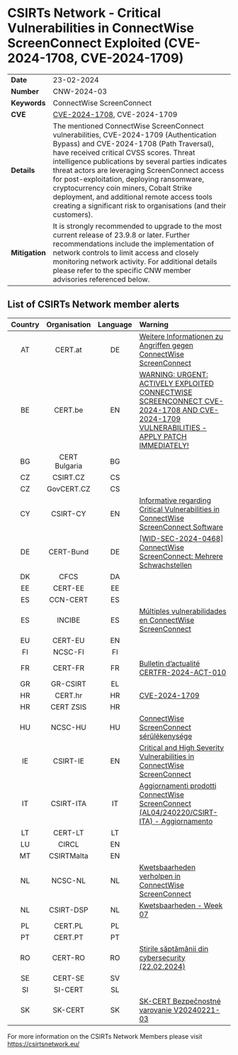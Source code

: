 # CSIRTs Network - Critical Vulnerabilities in ConnectWise ScreenConnect Exploited (CVE-2024-1708, CVE-2024-1709)

|   |   |
|---|---|
| **Date** | 23-02-2024 |
| **Number** | CNW-2024-03 | 
| **Keywords** | ConnectWise ScreenConnect | 
| **CVE** | [CVE-2024-1708](https://www.connectwise.com/company/trust/security-bulletins/connectwise-screenconnect-23.9.8), CVE-2024-1709 | 
| **Details** | The mentioned ConnectWise ScreenConnect vulnerabilities, CVE-2024-1709 (Authentication Bypass) and CVE-2024-1708 (Path Traversal), have received critical CVSS scores. Threat intelligence publications by several parties indicates threat actors are leveraging ScreenConnect access for post-exploitation, deploying ransomware, cryptocurrency coin miners, Cobalt Strike deployment, and additional remote access tools creating a significant risk to organisations (and their customers). |
| **Mitigation** | It is strongly recommended to upgrade to the most current release of 23.9.8 or later. Further recommendations include the implementation of network controls to limit access and closely monitoring network activity. For additional details please refer to the specific CNW member advisories referenced below. |

## List of CSIRTs Network member alerts

| Country | Organisation | Language | Warning |
| :-----: | :----------: | :------: | :------ | 
| AT | CERT.at | DE | [Weitere Informationen zu Angriffen gegen ConnectWise ScreenConnect](https://cert.at/de/aktuelles/2024/2/weitere-informationen-zu-angriffen-gegen-connectwise-screenconnect) |
| BE | CERT.be | EN | [WARNING: URGENT: ACTIVELY EXPLOITED CONNECTWISE SCREENCONNECT CVE-2024-1708 AND CVE-2024-1709 VULNERABILITIES - APPLY PATCH IMMEDIATELY!](https://cert.be/fr/advisory/warning-urgent-actively-exploited-connectwise-screenconnect-cve-2024-1708-and-cve-2024-1709) |
| BG | CERT Bulgaria | BG | |
| CZ | CSIRT.CZ | CS | |
| CZ | GovCERT.CZ | CS | |
| CY | CSIRT-CY | EN | [Informative regarding Critical Vulnerabilities in ConnectWise ScreenConnect Software](https://csirt.cy/cve/2024/vulnerabilities-in-connectwise-screenconnect-software) |
| DE | CERT-Bund | DE | [[WID-SEC-2024-0468] ConnectWise ScreenConnect: Mehrere Schwachstellen](https://wid.cert-bund.de/portal/wid/securityadvisory?uuid=0cd676f7-4f3b-4edd-95b3-f8c65d36e4bd) |
| DK | CFCS | DA | |
| EE | CERT-EE | EE | |
| ES | CCN-CERT | ES | |
| ES | INCIBE | ES | [Múltiples vulnerabilidades en ConnectWise ScreenConnect](https://www.incibe.es/incibe-cert/alerta-temprana/avisos/multiples-vulnerabilidades-en-connectwise-screenconnect) |
| EU | CERT-EU | EN | |
| FI | NCSC-FI | FI | |
| FR | CERT-FR | FR | [Bulletin d’actualité CERTFR-2024-ACT-010](https://www.cert.ssi.gouv.fr/actualite/CERTFR-2024-ACT-010/) |
| GR | GR-CSIRT | EL | |
| HR | CERT.hr | HR | [CVE-2024-1709](https://cve.cert.hr/cve/CVE-2024-1709) |
| HR | CERT ZSIS | HR | |
| HU | NCSC-HU | HU | [ConnectWise ScreenConnect sérülékenysége](https://nki.gov.hu/figyelmeztetesek/cve-serulekenysegek/cve-2024-1708/) |
| IE | CSIRT-IE | EN | [Critical and High Severity Vulnerabilities in ConnectWise ScreenConnect](https://www.ncsc.gov.ie/pdfs/2402200123_ConnectWise_ScreenConnect.pdf) |
| IT | CSIRT-ITA | IT | [Aggiornamenti prodotti ConnectWise ScreenConnect  (AL04/240220/CSIRT-ITA) - Aggiornamento](https://www.csirt.gov.it/contenuti/aggiornamenti-prodotti-connectwise-screenconnect-al04-240220-csirt-ita) |
| LT | CERT-LT | LT | |
| LU | CIRCL | EN | |
| MT | CSIRTMalta | EN | |
| NL | NCSC-NL | NL | [Kwetsbaarheden verholpen in ConnectWise ScreenConnect](https://advisories.ncsc.nl/advisory?id=NCSC-2024-0081) |
| NL | CSIRT-DSP | NL | [Kwetsbaarheden - Week 07](https://www.csirtdsp.nl/nieuws/kwetsbaarheden-week-07-1) |
| PL | CERT.PL | PL | |
| PT | CERT.PT | PT | |
| RO | CERT-RO | RO | [Știrile săptămânii din cybersecurity (22.02.2024)](https://dnsc.ro/citeste/stirile-saptamanii-din-cybersecurity-22-02-2024) |
| SE | CERT-SE | SV | |
| SI | SI-CERT | SL | |
| SK | SK-CERT | SK | [SK-CERT Bezpečnostné varovanie V20240221-03](https://www.sk-cert.sk/threat/sk-cert-bezpecnostne-varovanie-v20240221-03/index.html) |

 

For more information on the CSIRTs Network Members please visit https://csirtsnetwork.eu/ 
